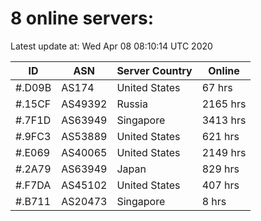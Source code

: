 # 8 online servers:

Latest update at: Wed Apr 08 08:10:14 UTC 2020

| ID | ASN | Server Country | Online |
| -- | --- | -------------- | ------ |
| #.D09B | AS174 | United States | 67 hrs |
| #.15CF | AS49392 | Russia | 2165 hrs |
| #.7F1D | AS63949 | Singapore | 3413 hrs |
| #.9FC3 | AS53889 | United States | 621 hrs |
| #.E069 | AS40065 | United States | 2149 hrs |
| #.2A79 | AS63949 | Japan | 829 hrs |
| #.F7DA | AS45102 | United States | 407 hrs |
| #.B711 | AS20473 | Singapore | 8 hrs |


